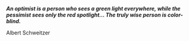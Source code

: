_**An optimist is a person who sees a green light everywhere, while the pessimist sees only the red spotlight... The truly wise person is color-blind.**_

Albert Schweitzer